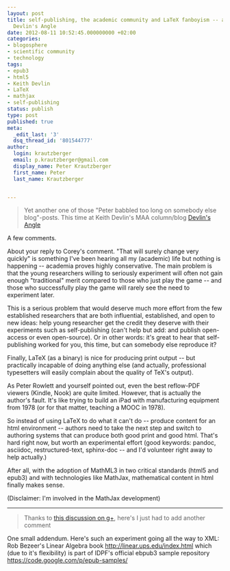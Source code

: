 ```yaml
---
layout: post
title: self-publishing, the academic community and LaTeX fanboyism -- a comment at
  Devlin's Angle
date: 2012-08-11 10:52:45.000000000 +02:00
categories:
- blogosphere
- scientific community
- technology
tags:
- epub3
- html5
- Keith Devlin
- LaTeX
- mathjax
- self-publishing
status: publish
type: post
published: true
meta:
  _edit_last: '3'
  dsq_thread_id: '801544777'
author:
  login: krautzberger
  email: p.krautzberger@gmail.com
  display_name: Peter Krautzberger
  first_name: Peter
  last_name: Krautzberger


---
```


> Yet another one of those "Peter babbled too long on somebody else blog"-posts. This time at Keith Devlin's MAA column/blog [Devlin's Angle](http://devlinsangle.blogspot.com/2012/08/the-future-of-textbook-publishing-is-us.html)

A few comments.

About your reply to Corey's comment. "That will surely change very quickly" is something I've been hearing all my (academic) life but nothing is happening -- academia proves highly conservative. The main problem is that the young researchers willing to seriously experiment will often not gain enough "traditional" merit compared to those who just play the game -- and those who successfully play the game will rarely see the need to experiment later.

This is a serious problem that would deserve much more effort from the few established researchers that are both influential, established, and open to new ideas: help young researcher get the credit they deserve with their experiments such as self-publishing (can't help but add: and publish open-access or even open-source). Or in other words: it's great to hear that self-publishing worked for you, this time, but can somebody else reproduce it?

Finally, LaTeX (as a binary) is nice for producing print output -- but practically incapable of doing anything else (and actually, professional typesetters will easily complain about the quality of TeX's output).

As Peter Rowlett and yourself pointed out, even the best reflow-PDF viewers (Kindle, Nook) are quite limited. However, that is actually the author's fault. It's like trying to build an iPad with manufacturing equipment from 1978 (or for that matter, teaching a MOOC in 1978).

So instead of using LaTeX to do what it can't do -- produce content for an html environment -- authors need to take the next step and switch to authoring systems that can produce both good print and good html. That's hard right now, but worth an experimental effort (good keywords: pandoc, asciidoc, restructured-text, sphinx-doc -- and I'd volunteer right away to help actually.)

After all, with the adoption of MathML3 in two critical standards (html5 and epub3) and with technologies like MathJax, mathematical content in html finally makes sense.

(Disclaimer: I'm involved in the MathJax development)

* * *

> Thanks to [this discussion on g+](https://plus.google.com/u/0/102694188490946876191/posts/R7Kv6ZXdQsZ), here's I just had to add another comment

One small addendum. Here's such an experiment going all the way to XML: Rob Bezeer's Linear Algebra book http://linear.ups.edu/index.html which (due to it's flexibility) is part of IDPF's official ebpub3 sample repository https://code.google.com/p/epub-samples/